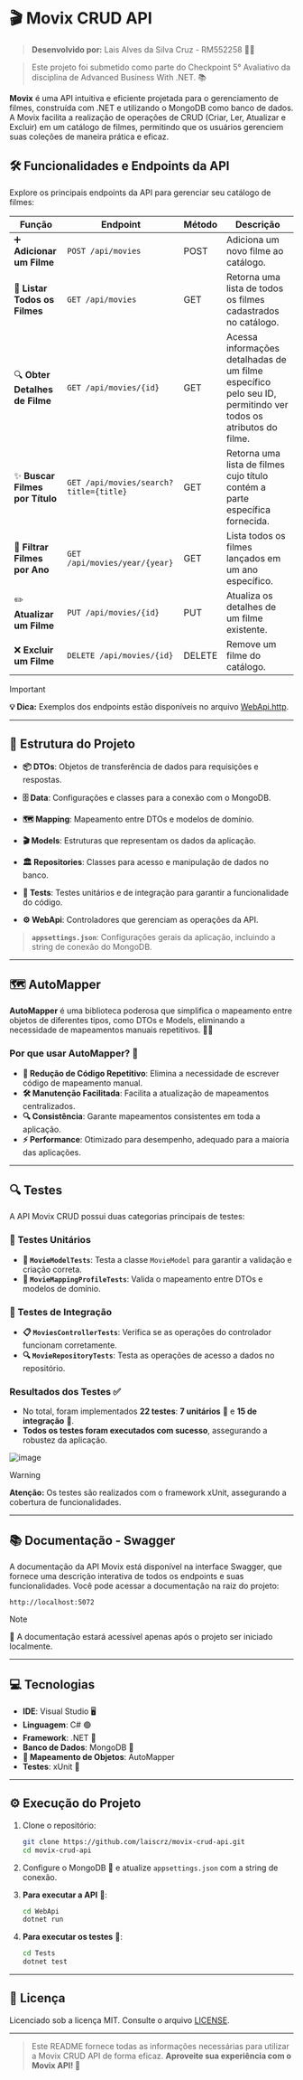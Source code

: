 # 🎬 Movix CRUD API

> **Desenvolvido por:** Lais Alves da Silva Cruz - RM552258 👩‍💻

> Este projeto foi submetido como parte do Checkpoint 5° Avaliativo da disciplina de Advanced Business With .NET. 📚

**Movix** é uma API intuitiva e eficiente projetada para o gerenciamento de filmes, construída com .NET e utilizando o MongoDB como banco de dados. A Movix facilita a realização de operações de CRUD (Criar, Ler, Atualizar e Excluir) em um catálogo de filmes, permitindo que os usuários gerenciem suas coleções de maneira prática e eficaz.


## 🛠️ Funcionalidades e Endpoints da API

Explore os principais endpoints da API para gerenciar seu catálogo de filmes:

| Função                                    | Endpoint                     | Método | Descrição                                                                                     |
|-------------------------------------------|------------------------------|--------|-----------------------------------------------------------------------------------------------|
| ➕ **Adicionar um Filme**                  | `POST /api/movies`          | POST   | Adiciona um novo filme ao catálogo.   |
| 📜 **Listar Todos os Filmes**             | `GET /api/movies`           | GET    | Retorna uma lista de todos os filmes cadastrados no catálogo.   |
| 🔍 **Obter Detalhes de Filme**            | `GET /api/movies/{id}`      | GET    | Acessa informações detalhadas de um filme específico pelo seu ID, permitindo ver todos os atributos do filme. |                            |
| ✨ **Buscar Filmes por Título**           | `GET /api/movies/search?title={title}` | GET    | Retorna uma lista de filmes cujo título contém a parte específica fornecida.                 |
| 📅 **Filtrar Filmes por Ano**             | `GET /api/movies/year/{year}` | GET    | Lista todos os filmes lançados em um ano específico.       |
| ✏️ **Atualizar um Filme**                  | `PUT /api/movies/{id}`      | PUT    | Atualiza os detalhes de um filme existente.      |
| ❌ **Excluir um Filme**                    | `DELETE /api/movies/{id}`   | DELETE | Remove um filme do catálogo.        |


> [!IMPORTANT] 
> **💡 Dica:** Exemplos dos endpoints estão disponíveis no arquivo [WebApi.http](https://github.com/laiscrz/movix-crud-api/blob/main/WebApi/WebApi.http).

---

## 📂 Estrutura do Projeto

- **📦 DTOs**: Objetos de transferência de dados para requisições e respostas.

- **🗄️ Data**: Configurações e classes para a conexão com o MongoDB.

- **🗺️ Mapping**: Mapeamento entre DTOs e modelos de domínio.

- **🎬 Models**: Estruturas que representam os dados da aplicação.

- **🏛️ Repositories**: Classes para acesso e manipulação de dados no banco.

- **🧪 Tests**: Testes unitários e de integração para garantir a funcionalidade do código.

- **⚙️ WebApi**: Controladores que gerenciam as operações da API.

> **`appsettings.json`**: Configurações gerais da aplicação, incluindo a string de conexão do MongoDB.

---

## 🗺️ AutoMapper

**AutoMapper** é uma biblioteca poderosa que simplifica o mapeamento entre objetos de diferentes tipos, como DTOs e Models, eliminando a necessidade de mapeamentos manuais repetitivos. 🚀✨

### **Por que usar AutoMapper?** 🔧

- **🔄 Redução de Código Repetitivo**: Elimina a necessidade de escrever código de mapeamento manual.
- **🛠️ Manutenção Facilitada**: Facilita a atualização de mapeamentos centralizados.
- **🔍 Consistência**: Garante mapeamentos consistentes em toda a aplicação.
- **⚡ Performance**: Otimizado para desempenho, adequado para a maioria das aplicações.
  
---

## 🔍 Testes

A API Movix CRUD possui duas categorias principais de testes:

### 🧪 Testes Unitários

- **🎥 `MovieModelTests`**: Testa a classe `MovieModel` para garantir a validação e criação correta.
- **🔄 `MovieMappingProfileTests`**: Valida o mapeamento entre DTOs e modelos de domínio.

### 🔗 Testes de Integração

- **📋 `MoviesControllerTests`**: Verifica se as operações do controlador funcionam corretamente.
- **🔍 `MovieRepositoryTests`**: Testa as operações de acesso a dados no repositório.

### Resultados dos Testes ✅

- No total, foram implementados **22 testes**: **7 unitários** 🧪 e **15 de integração** 🔗.
- **Todos os testes foram executados com sucesso**, assegurando a robustez da aplicação.

![image](https://github.com/user-attachments/assets/b4c8854c-09b1-4f5a-bab2-5db002a55267)

> [!WARNING]  
> **Atenção:** Os testes são realizados com o framework xUnit, assegurando a cobertura de funcionalidades.

---

## 📚 Documentação - Swagger

A documentação da API Movix está disponível na interface Swagger, que fornece uma descrição interativa de todos os endpoints e suas funcionalidades. Você pode acessar a documentação na raiz do projeto:

```https
http://localhost:5072
```

> [!NOTE]
> 📝 A documentação estará acessível apenas após o projeto ser iniciado localmente. 

---

## 💻 Tecnologias

- **IDE**: Visual Studio 🖥️
- **Linguagem**: C# 🟢
- **Framework**: .NET 🔵
- **Banco de Dados**: MongoDB 🍃
- **🔄 Mapeamento de Objetos**: AutoMapper
- **Testes**: xUnit 🧪

---

## ⚙️ Execução do Projeto

1. Clone o repositório:
   ```bash
   git clone https://github.com/laiscrz/movix-crud-api.git
   cd movix-crud-api
   ```

2. Configure o MongoDB 🍃 e atualize `appsettings.json` com a string de conexão.

3. **Para executar a API** 🚀:
   ```bash
   cd WebApi
   dotnet run
   ```

4. **Para executar os testes** 🧪:
   ```bash
   cd Tests
   dotnet test
   ```

---

## 📄 Licença

Licenciado sob a licença MIT. Consulte o arquivo [LICENSE](https://github.com/laiscrz/movix-crud-api/blob/main/LICENSE).

---

> Este README fornece todas as informações necessárias para utilizar a Movix CRUD API de forma eficaz.
> **Aproveite sua experiência com o Movix API! 🎥**
